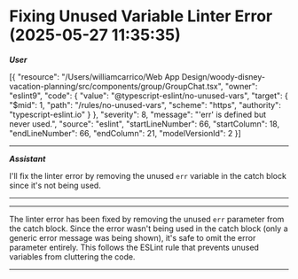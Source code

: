 <!-- Generated by SpecStory -->

# Fixing Unused Variable Linter Error (2025-05-27 11:35:35)

_**User**_

[{
	"resource": "/Users/williamcarrico/Web App Design/woody-disney-vacation-planning/src/components/group/GroupChat.tsx",
	"owner": "eslint9",
	"code": {
		"value": "@typescript-eslint/no-unused-vars",
		"target": {
			"$mid": 1,
			"path": "/rules/no-unused-vars",
			"scheme": "https",
			"authority": "typescript-eslint.io"
		}
	},
	"severity": 8,
	"message": "'err' is defined but never used.",
	"source": "eslint",
	"startLineNumber": 66,
	"startColumn": 18,
	"endLineNumber": 66,
	"endColumn": 21,
	"modelVersionId": 2
}]

---

_**Assistant**_

I'll fix the linter error by removing the unused `err` variable in the catch block since it's not being used.

---



---

The linter error has been fixed by removing the unused `err` parameter from the catch block. Since the error wasn't being used in the catch block (only a generic error message was being shown), it's safe to omit the error parameter entirely. This follows the ESLint rule that prevents unused variables from cluttering the code.

---

